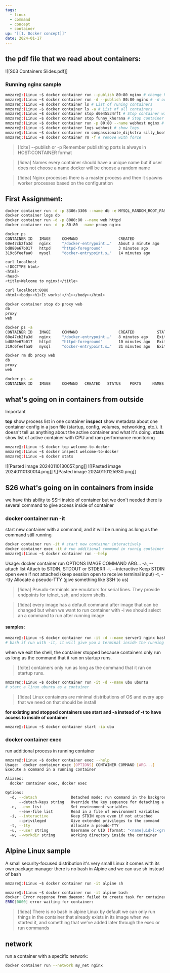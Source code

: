 ```yaml
---
tags:
  - linux
  - command
  - concept
  - container
up: "[[1. Docker concept]]"
date: 2024-01-17
---
```

## the pdf file that we read about containers:
![[S03 Containers Slides.pdf]]
### Running nginx sample
```bash
mmzare@:)Linux ~$ docker container run --publish 80:80 nginx # change host listening port
mmzare@:)Linux ~$ docker container run -d --publish 80:80 nginx # -d or --detach
mmzare@:)Linux ~$ docker container ls # List of runing containers
mmzare@:)Linux ~$ docker container ls -a # List of all containers
mmzare@:)Linux ~$ docker container stop d0e45534rft # Stop container with ID
mmzare@:)Linux ~$ docker container stop funny_khorana # Stop container with name 
mmzare@:)Linux ~$ docker container run -p 80:80 --name webhost nginx # pick a name
mmzare@:)Linux ~$ docker container logs webhost # show logs
mmzare@:)Linux ~$ docker container rm compassionate_dijkstra silly_booth # remove containers based on names
mmzare@:)Linux ~$ docker container rm -f # remove with force
```
 > [!cite] --publish or -p 
 > Remember publishing ports is always in HOST:CONTAINER format

> [!idea] Names
> every container should have a unique name
> but if user does not choose a name docker will be choose a random name

> [!idea] Nginx processes 
>  there is a master process and then it spawns worker processes based on the configuration

## First Assignment:
```bash
docker container run -d -p 3306:3306 --name db -e MYSQL_RANDOM_ROOT_PASSWORD=yes mysql
docker container logs db
docker container run -d -p 8080:80 --name web httpd
docker container run -d -p 80:80 --name proxy nginx

docker ps
CONTAINER ID   IMAGE     COMMAND                  CREATED              STATUS              PORTS                               NAMES
60e47cb2fa3d   nginx     "/docker-entrypoint.…"   About a minute ago   Up About a minute   0.0.0.0:80->80/tcp                  proxy
bd880e67b017   httpd     "httpd-foreground"       3 minutes ago        Up 3 minutes        0.0.0.0:8080->80/tcp                web
319c6feefaa0   mysql     "docker-entrypoint.s…"   14 minutes ago       Up 13 minutes       0.0.0.0:3306->3306/tcp, 33060/tcp   db

curl localhost
<!DOCTYPE html>
<html>
<head>
<title>Welcome to nginx!</title>

curl localhost:8080
<html><body><h1>It works!</h1></body></html>

docker container stop db proxy web 
db
proxy
web

docker ps -a
CONTAINER ID   IMAGE     COMMAND                  CREATED          STATUS                          PORTS     NAMES
60e47cb2fa3d   nginx     "/docker-entrypoint.…"   8 minutes ago    Exited (0) About a minute ago             proxy
bd880e67b017   httpd     "httpd-foreground"       10 minutes ago   Exited (0) About a minute ago             web
319c6feefaa0   mysql     "docker-entrypoint.s…"   21 minutes ago   Exited (0) About a minute ago             db

docker rm db proxy web 
db
proxy
web

docker ps -a
CONTAINER ID   IMAGE     COMMAND   CREATED   STATUS    PORTS     NAMES
```

## what's going on in containers from outside

> [!important] 
> **top** show process list in one container
> **inspect** show metadata about one container config in a json file  (startup, config, volumes, networking, etc.). It doesn't tell us anything about the active container and what it's doing.
> **stats** show list of active container with CPU and ram performance monitoring
 
```bash
mmzare@:)Linux ~$ docker top welcome-to-docker
mmzare@:)Linux ~$ docker inspect welcome-to-docker
mmzare@:)Linux ~$ docker stats
```

![[Pasted image 20240110130057.png]]
![[Pasted image 20240110130014.png]]
![[Pasted image 20240110125930.png]]

## S26 what's going on in containers from inside
we have this ability to SSH inside of container but we don't needed
there is several command to give access inside of container
### docker container run -it
start new container with a command, and it will be running as long as the command still running
```bash
docker container run -it # start new container interactively
docker container exec -it # run additional command in runnig container
mmzare@:)Linux ~$ docker container run --help
```

Usage:  docker container run OPTIONS IMAGE COMMAND ARG...
  -a, --attach list                    Attach to STDIN, STDOUT or STDERR
  -i, --interactive                    Keep STDIN open even if not attached (keep session open to receive terminal input)
  -t, --tty                            Allocate a pseudo-TTY (give something like SSH to us)
> [!idea] Pseudo-terminals are emulators for serial lines. They provide endpoints for telnet, ssh, and xterm shells.
> 

> [!idea] every image has a default command after image that can be changed 
> but when we want to run container with -i we should select an a command to run after running image

#### samples:
```bash
mmzare@:)Linux ~$ docker container run -it -d --name server1 nginx bash
# bash if run with -it, it will give you a terminal inside the running container
```
when we exit the shell, the container stopped because containers only run as long as the command that it ran on startup runs.

 > [!cite] containers only run as long as the command that it ran on startup runs.

```bash
mmzare@:)Linux ~$ docker container run -it -d --name ubu ubuntu
# start a linux ubuntu as a container
```
> [!idea]  Linux containers are minimal distributions of OS and every app that we need on that should be install
> 

**for existing and stopped containers use start and -a instead of -t to have access to inside of container**
```bash
mmzare@:)Linux ~$ docker container start -ia ubu
```
### docker container exec 
run additional process in running container
```bash
mmzare@:)Linux ~$ docker container exec --help
Usage:  docker container exec [OPTIONS] CONTAINER COMMAND [ARG...]
Execute a command in a running container

Aliases:
  docker container exec, docker exec

Options:
  -d, --detach               Detached mode: run command in the background
      --detach-keys string   Override the key sequence for detaching a container
  -e, --env list             Set environment variables
      --env-file list        Read in a file of environment variables
  -i, --interactive          Keep STDIN open even if not attached
      --privileged           Give extended privileges to the command
  -t, --tty                  Allocate a pseudo-TTY
  -u, --user string          Username or UID (format: "<name|uid>[:<group|gid>]")
  -w, --workdir string       Working directory inside the container
```

## Alpine Linux sample
A small security-focused distribution
it's very small Linux
it comes with its own package manager
there is no bash in Alpine and we can use sh instead of bash
```bash
mmzare@:)Linux ~$ docker container run -it alpine sh
```

```bash
mmzare@:)Linux ~$ docker container run -it alpine bash
docker: Error response from daemon: failed to create task for container: failed to create shim task: OCI runtime create failed: runc create failed: unable to start container process: exec: "bash": executable file not found in $PATH: unknown.
ERRO[0000] error waiting for container:
```
> [!idea] There is no bash in alpine Linux by default
> we can only run things in the container that already exists in its image when we started it, and something that we've added later through the exec or run commands 

## network
run a container with a specific network:
```bash
docker container run --network my_net nginx
```